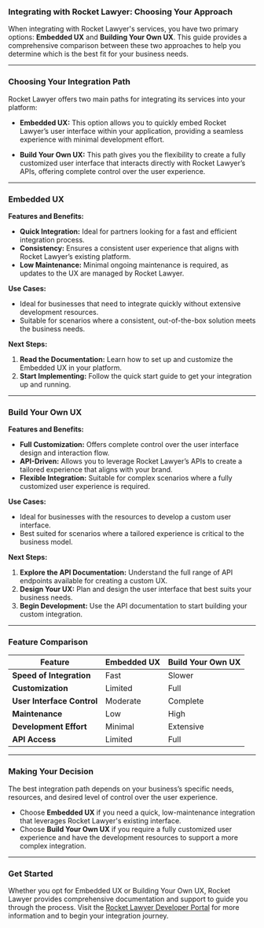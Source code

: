 ### Integrating with Rocket Lawyer: Choosing Your Approach

When integrating with Rocket Lawyer's services, you have two primary options: **Embedded UX** and **Building Your Own UX**. This guide provides a comprehensive comparison between these two approaches to help you determine which is the best fit for your business needs.

---

### **Choosing Your Integration Path**

Rocket Lawyer offers two main paths for integrating its services into your platform:

- **Embedded UX:** This option allows you to quickly embed Rocket Lawyer’s user interface within your application, providing a seamless experience with minimal development effort.
  
- **Build Your Own UX:** This path gives you the flexibility to create a fully customized user interface that interacts directly with Rocket Lawyer’s APIs, offering complete control over the user experience.

---

### **Embedded UX**

**Features and Benefits:**

- **Quick Integration:** Ideal for partners looking for a fast and efficient integration process.
- **Consistency:** Ensures a consistent user experience that aligns with Rocket Lawyer’s existing platform.
- **Low Maintenance:** Minimal ongoing maintenance is required, as updates to the UX are managed by Rocket Lawyer.

**Use Cases:**

- Ideal for businesses that need to integrate quickly without extensive development resources.
- Suitable for scenarios where a consistent, out-of-the-box solution meets the business needs.

**Next Steps:**

1. **Read the Documentation:** Learn how to set up and customize the Embedded UX in your platform.
2. **Start Implementing:** Follow the quick start guide to get your integration up and running.

---

### **Build Your Own UX**

**Features and Benefits:**

- **Full Customization:** Offers complete control over the user interface design and interaction flow.
- **API-Driven:** Allows you to leverage Rocket Lawyer’s APIs to create a tailored experience that aligns with your brand.
- **Flexible Integration:** Suitable for complex scenarios where a fully customized user experience is required.

**Use Cases:**

- Ideal for businesses with the resources to develop a custom user interface.
- Best suited for scenarios where a tailored experience is critical to the business model.

**Next Steps:**

1. **Explore the API Documentation:** Understand the full range of API endpoints available for creating a custom UX.
2. **Design Your UX:** Plan and design the user interface that best suits your business needs.
3. **Begin Development:** Use the API documentation to start building your custom integration.

---

### **Feature Comparison**

| **Feature**                             | **Embedded UX** | **Build Your Own UX** |
|-----------------------------------------|-----------------|-----------------------|
| **Speed of Integration**                | Fast            | Slower                |
| **Customization**                       | Limited         | Full                  |
| **User Interface Control**              | Moderate        | Complete              |
| **Maintenance**                         | Low             | High                  |
| **Development Effort**                  | Minimal         | Extensive             |
| **API Access**                          | Limited         | Full                  |

---

### **Making Your Decision**

The best integration path depends on your business’s specific needs, resources, and desired level of control over the user experience.

- Choose **Embedded UX** if you need a quick, low-maintenance integration that leverages Rocket Lawyer's existing interface.
- Choose **Build Your Own UX** if you require a fully customized user experience and have the development resources to support a more complex integration.

---

### **Get Started**

Whether you opt for Embedded UX or Building Your Own UX, Rocket Lawyer provides comprehensive documentation and support to guide you through the process. Visit the [Rocket Lawyer Developer Portal](https://developer.rocketlawyer.com/) for more information and to begin your integration journey.
